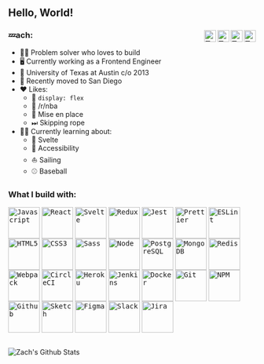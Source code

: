 ## Hello, World!

### 💤ach: [<img align="right" alt="Zach | Soundcloud" height="24px" src="https://cdn.svgporn.com/logos/soundcloud.svg" />][soundcloud][<img align="right" alt="Zach | Facebook" height="24px" src="https://cdn.svgporn.com/logos/facebook.svg" />][facebook][<img align="right" alt="Zach | Twitter" height="24px" src="https://cdn.svgporn.com/logos/twitter.svg" />][twitter][<img align="right" alt="Zach | LinkedIn" height="24px" src="https://cdn.svgporn.com/logos/linkedin.svg" />][linkedin]

- 👷‍♂️ Problem solver who loves to build
- 🖥 Currently working as a Frontend Engineer
- 🤘 University of Texas at Austin c/o 2013
- 🌴 Recently moved to San Diego
- ❤️ Likes:
  - 💪 `display: flex`
  - 🏀 /r/nba
  - 🍱 Mise en place
  - ⏭ Skipping rope
- 👨‍🎓 Currently learning about:
  - 💎 Svelte
  - 🦿 Accessibility
  - ⛵️ Sailing
  - ⚾️ Baseball



### What I build with:

<p align="left">
<kbd><img align="center" alt="Javascript" width="64px" height="64px" src="https://cdn.svgporn.com/logos/javascript.svg" /></kbd>
<kbd><img align="center" alt="React" width="64px" height="64px" src="https://cdn.svgporn.com/logos/react.svg" /></kbd>
<kbd><img align="center" alt="Svelte" width="64px" height="64px" src="https://cdn.svgporn.com/logos/svelte.svg" /></kbd>
<kbd><img align="center" alt="Redux" width="64px" height="64px" src="https://cdn.svgporn.com/logos/redux.svg" /></kbd>
<kbd><img align="center" alt="Jest" width="64px" height="64px" src="https://cdn.svgporn.com/logos/jest.svg" /></kbd>
<kbd><img align="center" alt="Prettier" width="64px" height="64px" src="https://cdn.svgporn.com/logos/prettier.svg" /></kbd>
<kbd><img align="center" alt="ESLint" width="64px" height="64px" src="https://cdn.svgporn.com/logos/eslint.svg" /></kbd>
<kbd><img align="center" alt="HTML5" width="64px" height="64px" src="https://cdn.svgporn.com/logos/html-5.svg" /></kbd>
<kbd><img align="center" alt="CSS3" width="64px" height="64px" src="https://cdn.svgporn.com/logos/css-3.svg" /></kbd>
<kbd><img align="center" alt="Sass" width="64px" height="64px" src="https://cdn.svgporn.com/logos/sass.svg" /></kbd>
<kbd><img align="center" alt="Node" width="64px" height="64px" src="https://cdn.svgporn.com/logos/nodejs-icon.svg" /></kbd>
<kbd><img align="center" alt="PostgreSQL" width="64px" height="64px" src="https://cdn.svgporn.com/logos/postgresql.svg" /></kbd>
<kbd><img align="center" alt="MongoDB" width="64px" height="64px" src="https://cdn.svgporn.com/logos/mongodb.svg" /></kbd>
<kbd><img align="center" alt="Redis" width="64px" height="64px" src="https://cdn.svgporn.com/logos/redis.svg" /></kbd>
<kbd><img align="center" alt="Webpack" width="64px" height="64px" src="https://cdn.svgporn.com/logos/webpack.svg" /></kbd>
<kbd><img align="center" alt="CircleCI" width="64px" height="64px" src="https://cdn.svgporn.com/logos/circleci.svg" /></kbd>
<kbd><img align="center" alt="Heroku" width="64px" height="64px" src="https://cdn.svgporn.com/logos/heroku-icon.svg" /></kbd>
<kbd><img align="center" alt="Jenkins" width="64px" height="64px" src="https://cdn.svgporn.com/logos/jenkins.svg" /></kbd>
<kbd><img align="center" alt="Docker" width="64px" height="64px" src="https://cdn.svgporn.com/logos/docker.svg" /></kbd>
<kbd><img align="center" alt="Git" width="64px" height="64px" src="https://cdn.svgporn.com/logos/git.svg" /></kbd>
<kbd><img align="center" alt="NPM" width="64px" height="64px" src="https://cdn.svgporn.com/logos/npm.svg" /></kbd>
<kbd><img align="center" alt="Github" width="64px" height="64px" src="https://cdn.svgporn.com/logos/github-octocat.svg" /></kbd>
<kbd><img align="center" alt="Sketch" width="64px" height="64px" src="https://cdn.svgporn.com/logos/sketch.svg" /></kbd>
<kbd><img align="center" alt="Figma" width="64px" height="64px" src="https://cdn.svgporn.com/logos/figma.svg" /></kbd>
<kbd><img align="center" alt="Slack" width="64px" height="64px" src="https://cdn.svgporn.com/logos/slack-icon.svg" /></kbd>
<kbd><img align="center" alt="Jira" width="64px" height="64px" src="https://cdn.svgporn.com/logos/jira.svg" /></kbd>
</p>

<br/>


<img align="left" alt="Zach's Github Stats" src="https://github-readme-stats.vercel.app/api?username=zroyer&show_icons=true&hide_border=false" />

[facebook]: https://www.facebook.com/zzzzzach
[twitter]: https://twitter.com/zzach2thefuture
[linkedin]: https://www.linkedin.com/in/zroyer/
[soundcloud]: https://www.soundcloud.com/laidback_zach

